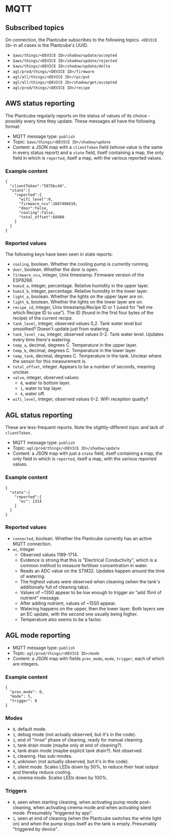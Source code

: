 # MQTT

## Subscribed topics

On connection, the Plantcube subscribes to the following topics. `<DEVICE ID>`
in all cases is the Plantcube's UUID.

* `$aws/things/<DEVICE ID>/shadow/update/accepted`
* `$aws/things/<DEVICE ID>/shadow/update/rejected`
* `$aws/things/<DEVICE ID>/shadow/update/delta`
* `agl/prod/things/<DEVICE ID>/firmware`
* `agl/all/things/<DEVICE ID>/rpc/put`
* `agl/all/things/<DEVICE ID>/shadow/get/accepted`
* `agl/prod/things/<DEVICE ID>/recipe`

## AWS status reporting

The Plantcube regularly reports on the status of values of its choice - possibly
every time they update. These messages all have the following format:

* MQTT message type: `publish`
* Topic: `$aws/things/<DEVICE ID>/shadow/update`
* Content: a JSON map with a `clientToken` field (whose value is the same in
  every status report) and a `state` field, itself containing a map, the only
  field in which is `reported`, itself a map, with the various reported values.

### Example content

```
{
  "clientToken":"5975bc44",
  "state":{
    "reported":{
	  "wifi_level":0,
	  "firmware_ncu":1667466618,
	  "door":false,
	  "cooling":false,
	  "total_offset":68400
	}
  }
}
```

### Reported values

The following keys have been seen in state reports:

* `cooling`, boolean. Whether the cooling pump is currently running.
* `door`, boolean. Whether the door is open.
* `firmware_ncu`, integer, Unix timestamp. Firmware version of the ESP8266.
* `humid_a`, integer, percentage. Relative humidity in the upper layer.
* `humid_b`, integer, percentage. Relative humidity in the lower layer.
* `light_a`, boolean. Whether the lights on the upper layer are on.
* `light_b`, boolean. Whether the lights on the lower layer are on.
* `recipe_id`, integer, Unix timestamp/Recipe ID or 1 (used for "tell me which
  Recipe ID to use"). The ID (found in the first four bytes of the recipe) of
  the current recipe.
* `tank_level`, integer, observed values 0,2. Tank water level but smoothed?
  Doesn't update just from watering.
* `tank_level_raw`, integer, observed values 0-2. Tank water level. Updates
  every time there's watering.
* `temp_a`, decimal, degrees C. Temperature in the upper layer.
* `temp_b`, decimal, degrees C. Temperature in the lower layer.
* `temp_tank`, decimal, degrees C. Temperature in the tank. Unclear where the
  sensor for this measurement is.
* `total_offset`, integer. Appears to be a number of seconds, meaning unclear.
* `valve`, integer, observed values:
  * `0`, water to bottom layer.
  * `1`, water to top layer.
  * `4`, water off.
* `wifi_level`, integer, observed values 0-2. WiFi reception quality?

## AGL status reporting

These are less-frequent reports. Note the slightly-different topic and lack of
`clientToken`.

* MQTT message type: `publish`
* Topic: `agl/prod/things/<DEVICE ID>/shadow/update`
* Content: a JSON map with just a `state` field, itself containing a map, the
  only field in which is `reported`, itself a map, with the various reported
  values.

### Example content

```
{
  "state":{
    "reported":{
	  "ec": 1314
	}
  }
}
```

### Reported values
* `connected`, boolean. Whether the Plantcube currently has an active MQTT
  connection.
* `ec`, integer
  * Observed values 1189-1714.
  * Evidence is strong that this is "Electrical Conductivity", which is a common
  method to measure fertiliser concentration in water.
  * Reads an ADC value on the STM32. Updates happen around the time of watering.
  * The highest values were observed when cleaning (when the tank's additionally
  full of cleaning tabs).
  * Values of ~1350 appear to be low enough to trigger an "add 15ml of nutrient"
    message.
  * After adding nutrient, values of ~1550 appear.
  * Watering happens on the upper, then the lower layer. Both layers see an EC
    update, with the second one usually being higher.
  * Temperature also seems to be a factor.

## AGL mode reporting

* MQTT message type: `publish`
* Topic: `agl/prod/things/<DEVICE ID>/mode`
* Content: a JSON map with fields `prev_mode`, `mode`, `trigger`, each of which
  are integers.

### Example content

```
{
  "prev_mode": 0,
  "mode": 5,
  "trigger": 0
}
```

### Modes

* `0`, default mode.
* `1`, debug mode (not actually observed, but it's in the code).
* `2`, end of "rinse" phase of cleaning, ready for manual cleaning.
* `3`, tank drain mode (maybe only at end of cleaning?).
* `4`, tank drain mode (maybe explicit tank drain?). Not observed.
* `5`, cleaning. Has sub-modes.
* `6`, unknown (not actually observed, but it's in the code).
* `7`, silent mode. Scales LEDs down by 50%, to reduce their heat output and
  thereby reduce cooling.
* `8`, cinema mode. Scales LEDs down by 100%.

### Triggers

* `0`, seen when starting cleaning, when activating pump mode post-cleaning,
  when activating cinema mode and when activating silent mode. Presumably
  "triggered by app".
* `1`, seen at end of cleaning (when the Plantcube switches the white light on)
  and when the pump stops itself as the tank is empty. Presumably "triggered by
  device".
